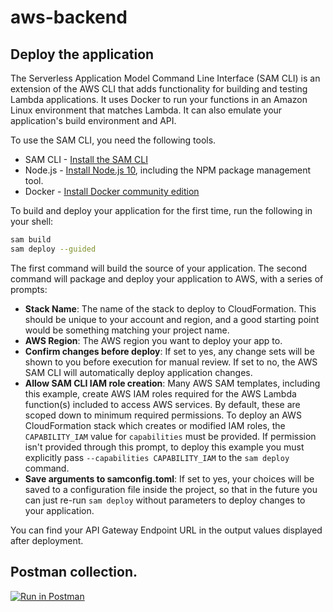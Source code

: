 # aws-backend

## Deploy the application

The Serverless Application Model Command Line Interface (SAM CLI) is an extension of the AWS CLI that adds functionality for building and testing Lambda applications. It uses Docker to run your functions in an Amazon Linux environment that matches Lambda. It can also emulate your application's build environment and API.

To use the SAM CLI, you need the following tools.

* SAM CLI - [Install the SAM CLI](https://docs.aws.amazon.com/serverless-application-model/latest/developerguide/serverless-sam-cli-install.html)
* Node.js - [Install Node.js 10](https://nodejs.org/en/), including the NPM package management tool.
* Docker - [Install Docker community edition](https://hub.docker.com/search/?type=edition&offering=community)

To build and deploy your application for the first time, run the following in your shell:

```bash
sam build
sam deploy --guided
```

The first command will build the source of your application. The second command will package and deploy your application to AWS, with a series of prompts:

* **Stack Name**: The name of the stack to deploy to CloudFormation. This should be unique to your account and region, and a good starting point would be something matching your project name.
* **AWS Region**: The AWS region you want to deploy your app to.
* **Confirm changes before deploy**: If set to yes, any change sets will be shown to you before execution for manual review. If set to no, the AWS SAM CLI will automatically deploy application changes.
* **Allow SAM CLI IAM role creation**: Many AWS SAM templates, including this example, create AWS IAM roles required for the AWS Lambda function(s) included to access AWS services. By default, these are scoped down to minimum required permissions. To deploy an AWS CloudFormation stack which creates or modified IAM roles, the `CAPABILITY_IAM` value for `capabilities` must be provided. If permission isn't provided through this prompt, to deploy this example you must explicitly pass `--capabilities CAPABILITY_IAM` to the `sam deploy` command.
* **Save arguments to samconfig.toml**: If set to yes, your choices will be saved to a configuration file inside the project, so that in the future you can just re-run `sam deploy` without parameters to deploy changes to your application.

You can find your API Gateway Endpoint URL in the output values displayed after deployment.

## Postman collection.

[![Run in Postman](https://run.pstmn.io/button.svg)](https://app.getpostman.com/run-collection/f766714d87bf1249a444#?env%5BVoyager%5D=W3sia2V5IjoiQ2xUb2tlblJlc3BvbnNlIiwidmFsdWUiOiIiLCJlbmFibGVkIjp0cnVlfSx7ImtleSI6IkdldCBjbCB0b2tlbiBob3N0IiwidmFsdWUiOiIiLCJlbmFibGVkIjp0cnVlfSx7ImtleSI6IlZlcmlmeSBjbCB0b2tlbiBob3N0IiwidmFsdWUiOiIiLCJlbmFibGVkIjp0cnVlfV0=)